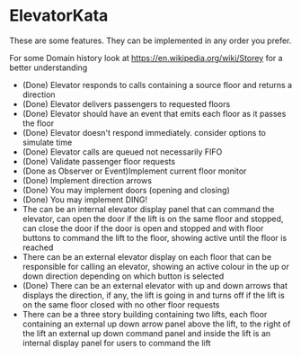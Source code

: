 # ElevatorKata
These are some features. They can be implemented in any order you prefer.

For some Domain history look at https://en.wikipedia.org/wiki/Storey for a better understanding

* (Done) Elevator responds to calls containing a source floor and returns a direction
* (Done) Elevator delivers passengers to requested floors
* (Done) Elevator should have an event that emits each floor as it passes the floor
* (Done) Elevator doesn't respond immediately. consider options to simulate time
* (Done) Elevator calls are queued not necessarily FIFO
* (Done) Validate passenger floor requests
* (Done as Observer or Event)Implement current floor monitor
* (Done) Implement direction arrows
* (Done) You may implement doors (opening and closing)
* (Done) You may implement DING!
* The can be an internal elevator display panel that can command the elevator, can open the door if the lift is on the same floor and stopped, can close the door if the door is open and stopped and with floor buttons to command the lift to the floor, showing active until the floor is reached
* There can be an external elevator display on each floor that can be responsible for calling an elevator, showing an active colour in the up or down direction depending on which button is selected
* (Done) There can be an external elevator with up and down arrows that displays the direction, if any, the lift is going in and turns off if the lift is on the same floor closed with no other floor requests
* There can be a three story building containing two lifts, each floor containing an external up down arrow panel above the lift, to the right of the lift an external up down command panel and inside the lift is an internal display panel for users to command the lift